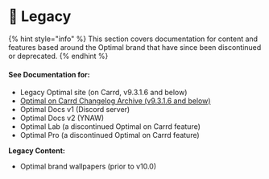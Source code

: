 # 🔴 Legacy

{% hint style="info" %}
This section covers documentation for content and features based around the Optimal brand that have since been discontinued or deprecated.&#x20;
{% endhint %}

#### See Documentation for:

* Legacy Optimal site (on Carrd, v9.3.1.6 and below)
* [Optimal on Carrd Changelog Archive (v9.3.1.6 and below)](ooc-changelog.md)
* Optimal Docs v1 (Discord server)
* Optimal Docs v2 (YNAW)
* Optimal Lab (a discontinued Optimal on Carrd feature)
* Optimal Pro (a discontinued Optimal on Carrd feature)

**Legacy Content:**

* Optimal brand wallpapers (prior to v10.0)
